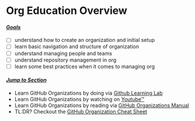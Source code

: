 # __Org Education Overview__
#### <ins>_**Goals**_</ins>
- [ ] understand how to create an organization and initial setup
- [ ] learn basic navigation and structure of organization
- [ ] understand managing people and teams
- [ ] understand repository management in org
- [ ] learn some best practices when it comes to managing org

#### <ins>_**Jump to Section**_</ins>
- Learn GitHub Organizations by doing via [Github Learning Lab](https://github.com/StephenCBird/org_education_toolkit/tree/main/org_education_toolkit/Assets/Learning%20Lab)
- Learn GitHub Organizations by watching on [Youtube™](https://www.youtube.com/user/GitHubGuides)
- Learn GitHub Organizations by reading via [GitHub Organizations Manual](https://github.com/StephenCBird/org_education_toolkit/tree/main/org_education_toolkit/Assets/Manual)
- TL:DR?  Checkout the [GitHub Organization Cheat Sheet](https://github.com/StephenCBird/org_education_toolkit/tree/main/org_education_toolkit/Assets/Cheat%20Sheet)

